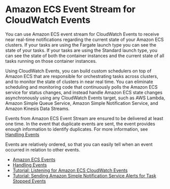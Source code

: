 # Amazon ECS Event Stream for CloudWatch Events<a name="cloudwatch_event_stream"></a>

You can use Amazon ECS event stream for CloudWatch Events to receive near real\-time notifications regarding the current state of your Amazon ECS clusters\. If your tasks are using the Fargate launch type you can see the state of your tasks\. If your tasks are using the Standard launch type, you can see the state of both the container instances and the current state of all tasks running on those container instances\.

Using CloudWatch Events, you can build custom schedulers on top of Amazon ECS that are responsible for orchestrating tasks across clusters, and to monitor the state of clusters in near real time\. You can eliminate scheduling and monitoring code that continuously polls the Amazon ECS service for status changes, and instead handle Amazon ECS state changes asynchronously using any CloudWatch Events target, such as AWS Lambda, Amazon Simple Queue Service, Amazon Simple Notification Service, and Amazon Kinesis Data Streams\.

Events from Amazon ECS Event Stream are ensured to be delivered at least one time\. In the event that duplicate events are sent, the event provides enough information to identify duplicates\. For more information, see [Handling Events](ecs_cwet_handling.md)

Events are relatively ordered, so that you can easily tell when an event occurred in relation to other events\.


+ [Amazon ECS Events](ecs_cwe_events.md)
+ [Handling Events](ecs_cwet_handling.md)
+ [Tutorial: Listening for Amazon ECS CloudWatch Events](ecs_cwet.md)
+ [Tutorial: Sending Amazon Simple Notification Service Alerts for Task Stopped Events](ecs_cwet2.md)